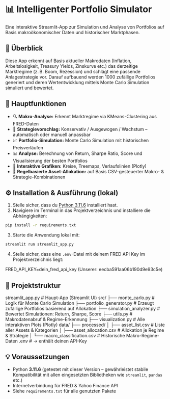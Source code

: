# 📊 Intelligenter Portfolio Simulator

Eine interaktive Streamlit-App zur Simulation und Analyse von Portfolios auf Basis makroökonomischer Daten und historischer Marktphasen.


## 🚀 Überblick

Diese App erkennt auf Basis aktueller Makrodaten (Inflation, Arbeitslosigkeit, Treasury Yields, Zinskurve etc.) das derzeitige Marktregime (z. B. Boom, Rezession) und schlägt eine passende Anlagestrategie vor. Darauf aufbauend werden 1000 zufällige Portfolios generiert und deren Wertentwicklung mittels Monte Carlo Simulation simuliert und bewertet.


## 🧠 Hauptfunktionen

- 🔍 **Makro-Analyse:** Erkennt Marktregime via KMeans-Clustering aus FRED-Daten
- 🎯 **Strategievorschlag:** Konservativ / Ausgewogen / Wachstum – automatisch oder manuell anpassbar
- 📈 **Portfolio-Simulation:** Monte Carlo Simulation mit historischen Preisverläufen
- 📊 **Analyse:** Berechnung von Return, Sharpe Ratio, Score und Visualisierung der besten Portfolios
- 🎨 **Interaktive Grafiken:** Kreise, Treemaps, Verlaufslinien (Plotly)
- 🧮 **Regelbasierte Asset-Allokation:** auf Basis CSV-gesteuerter Makro- & Strategie-Kombinationen


## ⚙️ Installation & Ausführung (lokal)

1. Stelle sicher, dass du [Python 3.11.6](https://www.python.org/downloads/) installiert hast.
2. Navigiere im Terminal in das Projektverzeichnis und installiere die Abhängigkeiten:

```bash
pip install -r requirements.txt
```

3. Starte die Anwendung lokal mit:

```bash
streamlit run streamlit_app.py
```

4. Stelle sicher, dass eine `.env`-Datei mit deinem FRED API Key im Projektverzeichnis liegt:

FRED_API_KEY=dein_fred_api_key (Unserer: eecba591aa06b190d9e93c5e)



## 📁 Projektstruktur

streamlit_app.py               # Haupt-App (Streamlit UI)
src/
├── monte_carlo.py             # Logik für Monte Carlo Simulation
├── portfolio_generator.py     # Erzeugt zufällige Portfolios basierend auf Allokation
├── simulation_analyzer.py     # Bewertet Simulationen: Return, Sharpe, Score
├── utils.py                   # Makrodatenabruf & Regime-Erkennung
├── visualization.py           # Alle interaktiven Plots (Plotly)
data/
├── processed/
│   ├── asset_list.csv         # Liste aller Assets & Kategorien
│   ├── asset_allocation.csv   # Allokation je Regime & Strategie
│   └── macro_classification.csv # Historische Makro-Regime-Daten
.env                           # → enthält deinen API-Key



## 💡 Voraussetzungen

- Python **3.11.6** (getestet mit dieser Version – gewährleistet stabile Kompatibilität mit allen eingesetzten Bibliotheken wie `streamlit`, `pandas` etc.)
- Internetverbindung für FRED & Yahoo Finance API
- Siehe `requirements.txt` für alle genutzten Pakete
